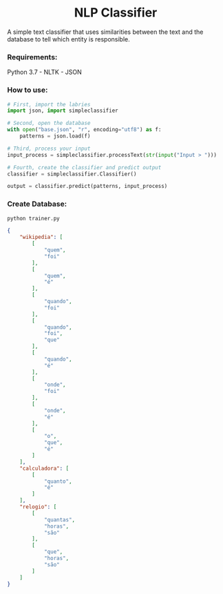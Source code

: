 <h1 align="center">NLP Classifier</h1>
A simple text classifier that uses similarities between the text and the database to tell which entity is responsible.

### Requirements:
Python 3.7 - NLTK - JSON

### How to use:
```python
# First, import the labries
import json, import simpleclassifier
```


```python
# Second, open the database
with open("base.json", "r", encoding="utf8") as f:
    patterns = json.load(f)
```

```python
# Third, process your input
input_process = simpleclassifier.processText(str(input("Input > ")))
```

```python
# Fourth, create the classifier and predict output
classifier = simpleclassifier.Classifier()

output = classifier.predict(patterns, input_process)
```


### Create Database:
```bash
python trainer.py
```
```json
{
    "wikipedia": [
        [
            "quem",
            "foi"
        ],
        [
            "quem",
            "é"
        ],
        [
            "quando",
            "foi"
        ],
        [
            "quando",
            "foi",
            "que"
        ],
        [
            "quando",
            "é"
        ],
        [
            "onde",
            "foi"
        ],
        [
            "onde",
            "é"
        ],
        [
            "o",
            "que",
            "é"
        ]
    ],
    "calculadora": [
        [
            "quanto",
            "é"
        ]
    ],
    "relogio": [
        [
            "quantas",
            "horas",
            "são"
        ],
        [
            "que",
            "horas",
            "são"
        ]
    ]
}
```